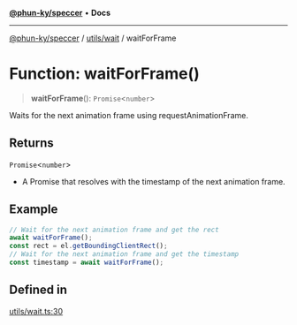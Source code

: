[**@phun-ky/speccer**](../../../README.md) • **Docs**

***

[@phun-ky/speccer](../../../README.md) / [utils/wait](../README.md) / waitForFrame

# Function: waitForFrame()

> **waitForFrame**(): `Promise`\<`number`\>

Waits for the next animation frame using requestAnimationFrame.

## Returns

`Promise`\<`number`\>

- A Promise that resolves with the timestamp of the next animation frame.

## Example

```ts
// Wait for the next animation frame and get the rect
await waitForFrame();
const rect = el.getBoundingClientRect();
// Wait for the next animation frame and get the timestamp
const timestamp = await waitForFrame();
```

## Defined in

[utils/wait.ts:30](https://github.com/phun-ky/speccer/blob/main/src/utils/wait.ts#L30)
